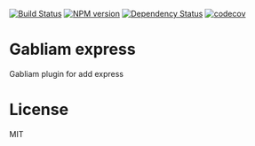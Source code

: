 [![Build Status][build-image]][build-url]
[![NPM version][npm-image]][npm-url]
[![Dependency Status][gemnasium-image]][gemnasium-url]
[![codecov][codecov-image]][codecov-url]


# Gabliam express

Gabliam plugin for add express

# License

  MIT

[build-image]: https://img.shields.io/travis/gabliam/express/master.svg?style=flat-square
[build-url]: https://travis-ci.org/gabliam/express
[npm-image]: https://img.shields.io/npm/v/@gabliam/express.svg?style=flat-square
[npm-url]: https://github.com/gabliam/express
[gemnasium-image]: http://img.shields.io/gemnasium/gabliam/express.svg?style=flat-square
[gemnasium-url]: https://gemnasium.com/gabliam/express
[codecov-image]: https://img.shields.io/codecov/c/github/gabliam/express/master.svg?style=flat-square
[codecov-url]: https://codecov.io/gh/gabliam/express
